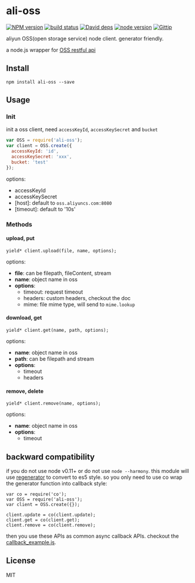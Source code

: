 ali-oss
=======
[![NPM version][npm-image]][npm-url]
[![build status][travis-image]][travis-url]
[![David deps][david-image]][david-url]
[![node version][node-image]][node-url]
[![Gittip][gittip-image]][gittip-url]

[npm-image]: https://img.shields.io/npm/v/ali-oss.svg?style=flat-square
[npm-url]: https://npmjs.org/package/ali-oss
[travis-image]: https://img.shields.io/travis/alibaba/ali-oss.svg?style=flat-square
[travis-url]: https://travis-ci.org/alibaba/ali-oss
[david-image]: https://img.shields.io/david/alibaba/ali-oss.svg?style=flat-square
[david-url]: https://david-dm.org/alibaba/ali-oss
[node-image]: https://img.shields.io/badge/node.js-%3E=_0.11-red.svg?style=flat-square
[node-url]: http://nodejs.org/download/
[gittip-image]: https://img.shields.io/gittip/dead-horse.svg?style=flat-square
[gittip-url]: https://www.gittip.com/dead-horse/

aliyun OSS(open storage service) node client. generator friendly.

a node.js wrapper for [OSS restful api](http://imgs-storage.cdn.aliyuncs.com/help/oss/OSS_API_20131015.pdf?spm=5176.383663.5.23.AHDSVr&file=OSS_API_20131015.pdf)

## Install

```
npm install ali-oss --save
```

## Usage

### Init

init a oss client, need `accessKeyId`, `accessKeySecret` and `bucket`

```js
var OSS = require('ali-oss');
var client = OSS.create({
  accessKeyId: 'id',
  accessKeySecret: 'xxx',
  bucket: 'test'
});
```

options:

 - accessKeyId
 - accessKeySecret
 - [host]: default to `oss.aliyuncs.com:8080`
 - [timeout]: default to '10s'

### Methods

#### upload, put

```
yield* client.upload(file, name, options);
```

options:

 - **file**: can be filepath, fileContent, stream
 - **name**: object name in oss
 - **options**:
    - timeout: request timeout
    - headers: custom headers, checkout the doc
    - mime: file mime type, will send to `mime.lookup`

#### download, get

```
yield* client.get(name, path, options);
```

options:

- **name**: object name in oss
- **path**: can be filepath and stream
- **options**:
  - timeout
  - headers

#### remove, delete

```
yield* client.remove(name, options);
```

options:

- **name**: object name in oss
- **options**:
  - timeout

## backward compatibility

if you do not use node v0.11+ or do not use `node --harmony`.
this module will use [regenerator](https://github.com/facebook/regenerator) to convert to es5 style.
so you only need to use co wrap the generator function into callback style:

```
var co = require('co');
var OSS = require('ali-oss');
var client = OSS.create({});

client.update = co(client.update);
client.get = co(client.get);
client.remove = co(client.remove);
```

then you use these APIs as common async callback APIs. checkout the [callback_example.js](callback_example.js).

## License

MIT
